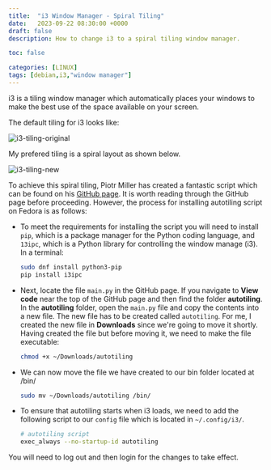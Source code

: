 ```yaml
---
title:  "i3 Window Manager - Spiral Tiling"
date:   2023-09-22 08:30:00 +0000
draft: false
description: How to change i3 to a spiral tiling window manager.

toc: false

categories: [LINUX]
tags: [debian,i3,"window manager"]
---
```


i3 is a tiling window manager which automatically places your windows to make the best use of the space available on your screen. 

The default tiling for i3 looks like:

![i3-tiling-original](https://i.imgur.com/ezJO0DR.png)

My prefered tiling is a spiral layout as shown below.

![i3-tiling-new](https://i.imgur.com/P0se76d.png)

To achieve this spiral tiling, Piotr Miller has created a fantastic script which can be found on his [GitHub page](https://github.com/nwg-piotr/autotiling/tree/master).    It is worth reading through the GitHub page before proceeding.  However, the process for installing autotiling script on Fedora is as follows:

- To meet the requirements for installing the script you will need to install `pip`, which is a package manager for the Python coding language, and `13ipc`, which is a Python library for controlling the window manage (i3).  In a terminal:

	```bash
	sudo dnf install python3-pip
	pip install i3ipc
	```

- Next, locate the file `main.py` in the GitHub page.  If you navigate to **View code** near the top of the GitHub page	and then find the folder **autotiling**.  In the **autotiling** folder, open the `main.py` file and copy the contents into a new file.  The new file has to be created called `autotiling`. For me, I created the new file in **Downloads** since we're going to move it shortly.  Having created the file but before moving it, we need to make the file executable:

	```bash
	chmod +x ~/Downloads/autotiling
	```

- We can now move the file we have created to our bin folder located at /bin/ 

	```bash
	sudo mv ~/Downloads/autotiling /bin/
	```

- To ensure that autotiling starts when i3 loads, we need to add the following script to our `config` file which is located in `~/.config/i3/`.

	```bash
	# autotiling script
	exec_always --no-startup-id autotiling
	```

You will need to log out and then login for the changes to take effect.
